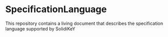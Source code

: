 # SpecificationLanguage
This repository contains a living document that describes the specification language supported by SolidiKeY
